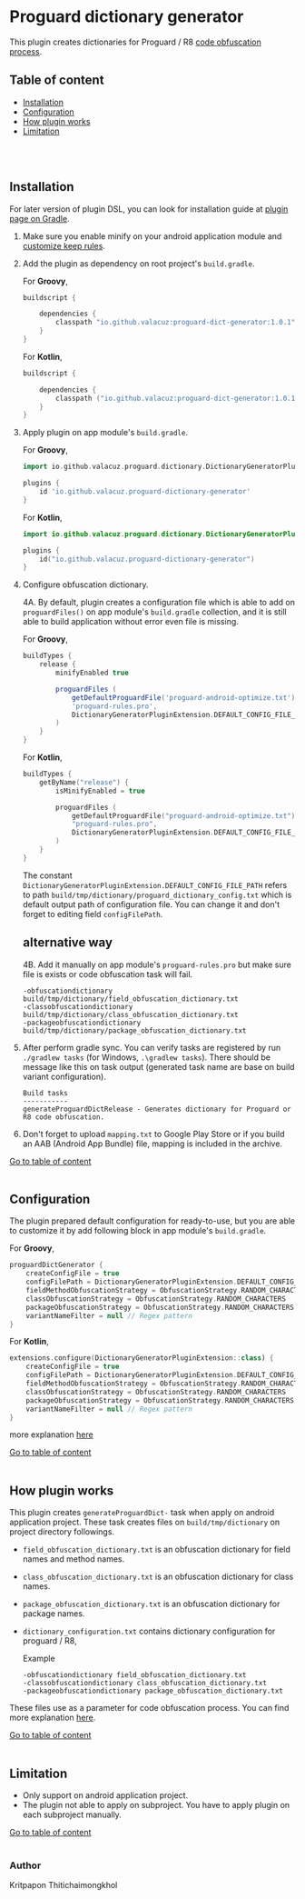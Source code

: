 # Proguard dictionary generator

This plugin creates dictionaries for Proguard / R8 [code obfuscation process](https://developer.android.com/studio/build/shrink-code#obfuscate).



## Table of content
  * [Installation](#installation)
  * [Configuration](#configuration)
  * [How plugin works](#how-plugin-works)
  * [Limitation](#limitation)

<br/>
<br/>

## Installation


For later version of plugin DSL, you can look for installation guide at [plugin page on Gradle](https://plugins.gradle.org/plugin/io.github.valacuz.proguard-dictionary-generator).


1. Make sure you enable minify on your android application module and [customize keep rules](https://developer.android.com/studio/build/shrink-code#keep-code).


2. Add the plugin as dependency on root project's `build.gradle`.

    For **Groovy**,
    ```groovy
    buildscript {

        dependencies {
            classpath "io.github.valacuz:proguard-dict-generator:1.0.1"
        }
    }
    ```

    For **Kotlin**,
    ```kotlin
    buildscript {

        dependencies {
            classpath ("io.github.valacuz:proguard-dict-generator:1.0.1")
        }
    }
    ```

3. Apply plugin on app module's `build.gradle`.

    For **Groovy**,
    ```groovy
   import io.github.valacuz.proguard.dictionary.DictionaryGeneratorPluginExtension

    plugins {
        id 'io.github.valacuz.proguard-dictionary-generator'
    }
    ```

    For **Kotlin**,
    ```kotlin
   import io.github.valacuz.proguard.dictionary.DictionaryGeneratorPluginExtension

    plugins {
        id("io.github.valacuz.proguard-dictionary-generator")
    }
    ```

4. Configure obfuscation dictionary. 

    4A. By default, plugin creates a configuration file which is able to add on `proguardFiles()` on app module's `build.gradle` collection, and it is still able to build application without error even file is missing.

    For **Groovy**,
    ```groovy
    buildTypes {
        release {
            minifyEnabled true

            proguardFiles (
                getDefaultProguardFile('proguard-android-optimize.txt'),
                'proguard-rules.pro',
                DictionaryGeneratorPluginExtension.DEFAULT_CONFIG_FILE_PATH // Add config file
            )
        }
    }
    ```

    For **Kotlin**,
    ```kotlin
    buildTypes {
        getByName("release") {
            isMinifyEnabled = true

            proguardFiles (
                getDefaultProguardFile("proguard-android-optimize.txt"),
                "proguard-rules.pro",
                DictionaryGeneratorPluginExtension.DEFAULT_CONFIG_FILE_PATH // Add config file
            )
        }
    }
    ```

    The constant `DictionaryGeneratorPluginExtension.DEFAULT_CONFIG_FILE_PATH` refers to path `build/tmp/dictionary/proguard_dictionary_config.txt` which is default output path of configuration file. You can change it and don't forget to editing field `configFilePath`.

    ## alternative way

    4B. Add it manually on app module's `proguard-rules.pro` but make sure file is exists or code obfuscation task will fail.
    ```
    -obfuscationdictionary build/tmp/dictionary/field_obfuscation_dictionary.txt
    -classobfuscationdictionary build/tmp/dictionary/class_obfuscation_dictionary.txt
    -packageobfuscationdictionary build/tmp/dictionary/package_obfuscation_dictionary.txt
    ```

5. After perform gradle sync. You can verify tasks are registered by run `./gradlew tasks` (for Windows, `.\gradlew tasks`). There should be message like this on task output (generated task name are base on build variant configuration).
    ```
    Build tasks
    -----------
    generateProguardDictRelease - Generates dictionary for Proguard or R8 code obfuscation.
    ```

6. Don't forget to upload `mapping.txt` to Google Play Store or if you build an AAB (Android App Bundle) file, mapping is included in the archive.

[Go to table of content](#table-of-content)
<br/>
<br/>


## Configuration
The plugin prepared default configuration for ready-to-use, but you are able to customize it by add following block in app module's `build.gradle`.

For **Groovy**,
```groovy
proguardDictGenerator {
    createConfigFile = true
    configFilePath = DictionaryGeneratorPluginExtension.DEFAULT_CONFIG_FILE_PATH
    fieldMethodObfuscationStrategy = ObfuscationStrategy.RANDOM_CHARACTERS
    classObfuscationStrategy = ObfuscationStrategy.RANDOM_CHARACTERS
    packageObfuscationStrategy = ObfuscationStrategy.RANDOM_CHARACTERS
    variantNameFilter = null // Regex pattern
}
```

For **Kotlin**,
```kotlin
extensions.configure(DictionaryGeneratorPluginExtension::class) {
    createConfigFile = true
    configFilePath = DictionaryGeneratorPluginExtension.DEFAULT_CONFIG_FILE_PATH
    fieldMethodObfuscationStrategy = ObfuscationStrategy.RANDOM_CHARACTERS
    classObfuscationStrategy = ObfuscationStrategy.RANDOM_CHARACTERS
    packageObfuscationStrategy = ObfuscationStrategy.RANDOM_CHARACTERS
    variantNameFilter = null // Regex pattern
}
```

more explanation [here](config_guide.md)


[Go to table of content](#table-of-content)
<br/>
<br/>


## How plugin works
This plugin creates `generateProguardDict-` task when apply on android application project. These task creates files on `build/tmp/dictionary` on project directory followings.

- `field_obfuscation_dictionary.txt` is an obfuscation dictionary for field names and method names.

- `class_obfuscation_dictionary.txt` is an obfuscation dictionary for class names.

- `package_obfuscation_dictionary.txt` is an obfuscation dictionary for package names.

- `dictionary_configuration.txt` contains dictionary configuration for proguard / R8, 

    Example
    ```
    -obfuscationdictionary field_obfuscation_dictionary.txt
    -classobfuscationdictionary class_obfuscation_dictionary.txt
    -packageobfuscationdictionary package_obfuscation_dictionary.txt
    ```


These files use as a parameter for code obfuscation process. You can find more explanation [here](https://www.guardsquare.com/manual/configuration/usage#obfuscationoptions).


[Go to table of content](#table-of-content)
<br/>
<br/>


## Limitation
- Only support on android application project.
- The plugin not able to apply on subproject. You have to apply plugin on each subproject manually.


[Go to table of content](#table-of-content)
<br/>
<br/>


### Author
Kritpapon Thitichaimongkhol

